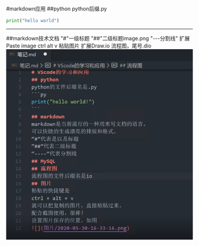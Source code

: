 #markdown应用
##python
python后缀.py
```py
print("hello world")
```
---
##markdown技术文档
"#"一级标题
"##"二级标题image.png
"---分割线"
扩展Paste image  ctrl alt v 粘贴图片
扩展Draw.io 流程图，尾号.dio
![](图片/2022-07-10-16-16-54.png)
